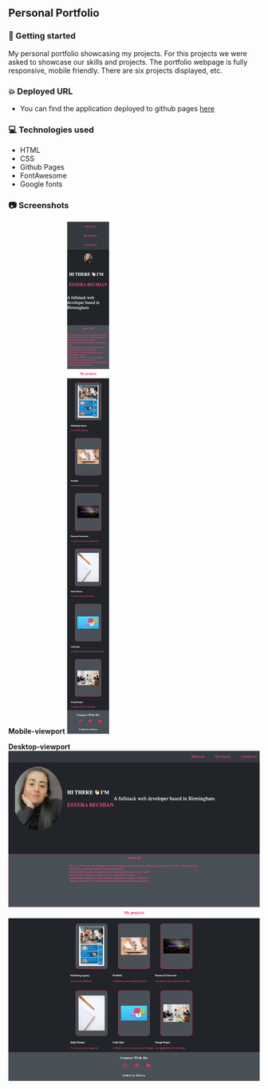 ## Personal Portfolio

### 🚀 Getting started

My personal portfolio showcasing my projects.
For this projects we were asked to showcase our skills and projects.
The portfolio webpage is fully responsive, mobile friendly. There are six projects displayed, etc.

### 💥 Deployed URL

- You can find the application deployed to github pages [here](https://estera09-ux.github.io/my-portfolio-project/)

### 💻 Technologies used

- HTML
- CSS
- Github Pages
- FontAwesome
- Google fonts

### 📷 Screenshots

**Mobile-viewport**
![mobile-viewport](./assets/css/images/screenshots/mobile.png)

**Desktop-viewport**
![desktop-version](./assets/css/images/screenshots/view-port.png)
